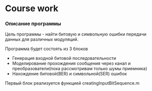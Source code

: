 # Course work

### Описание программы

Цель программы - найти битовую и символьную ошибки передачи данных для различных модуляций.

Программа будет состоять из 3 блоков
  - Генерация входной битовой последовательности
  - Моделирование прохождения сообщения через канал и преобразователи(пока рассмотривам только шумы приемника)
  - Нахождение битовой(BER) и символьной(SER) ошибок

Первый блок реализуется функцией creatingInputBitSequence.m
